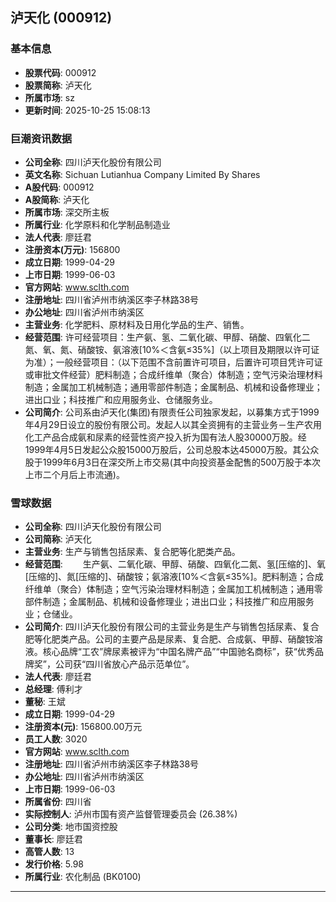 ## 泸天化 (000912)

### 基本信息

- **股票代码**: 000912
- **股票简称**: 泸天化
- **所属市场**: sz
- **更新时间**: 2025-10-25 15:08:13

### 巨潮资讯数据

- **公司全称**: 四川泸天化股份有限公司
- **英文名称**: Sichuan Lutianhua Company Limited By Shares
- **A股代码**: 000912
- **A股简称**: 泸天化
- **所属市场**: 深交所主板
- **所属行业**: 化学原料和化学制品制造业
- **法人代表**: 廖廷君
- **注册资本(万元)**: 156800
- **成立日期**: 1999-04-29
- **上市日期**: 1999-06-03
- **官方网站**: www.sclth.com
- **注册地址**: 四川省泸州市纳溪区李子林路38号
- **办公地址**: 四川省泸州市纳溪区
- **主营业务**: 化学肥料、原材料及日用化学品的生产、销售。
- **经营范围**: 许可经营项目：生产氨、氢、二氧化碳、甲醇、硝酸、四氧化二氮、氧、氮、硝酸铵、氨溶液[10%＜含氨≤35%]（以上项目及期限以许可证为准）；一般经营项目：（以下范围不含前置许可项目，后置许可项目凭许可证或审批文件经营）肥料制造；合成纤维单（聚合）体制造；空气污染治理材料制造；金属加工机械制造；通用零部件制造；金属制品、机械和设备修理业；进出口业；科技推广和应用服务业、仓储服务业。
- **公司简介**: 公司系由泸天化(集团)有限责任公司独家发起，以募集方式于1999年4月29日设立的股份有限公司。发起人以其全资拥有的主营业务－生产农用化工产品合成氨和尿素的经营性资产投入折为国有法人股30000万股。经1999年4月5日发起公众股15000万股后，公司总股本达45000万股。其公众股于1999年6月3日在深交所上市交易(其中向投资基金配售的500万股于本次上市二个月后上市流通)。

### 雪球数据

- **公司全称**: 四川泸天化股份有限公司
- **公司简称**: 泸天化
- **主营业务**: 生产与销售包括尿素、复合肥等化肥类产品。
- **经营范围**: 　　生产氨、二氧化碳、甲醇、硝酸、四氧化二氮、氢[压缩的]、氧[压缩的]、氮[压缩的]、硝酸铵；氨溶液[10%＜含氨≤35%]。肥料制造；合成纤维单（聚合）体制造；空气污染治理材料制造；金属加工机械制造；通用零部件制造；金属制品、机械和设备修理业；进出口业；科技推广和应用服务业；仓储业。
- **公司简介**: 四川泸天化股份有限公司的主营业务是生产与销售包括尿素、复合肥等化肥类产品。公司的主要产品是尿素、复合肥、合成氨、甲醇、硝酸铵溶液。核心品牌“工农”牌尿素被评为“中国名牌产品”“中国驰名商标”，获“优秀品牌奖”，公司获“四川省放心产品示范单位”。
- **法人代表**: 廖廷君
- **总经理**: 傅利才
- **董秘**: 王斌
- **成立日期**: 1999-04-29
- **注册资本(元)**: 156800.00万元
- **员工人数**: 3020
- **官方网站**: www.sclth.com
- **注册地址**: 四川省泸州市纳溪区李子林路38号
- **办公地址**: 四川省泸州市纳溪区
- **上市日期**: 1999-06-03
- **所属省份**: 四川省
- **实际控制人**: 泸州市国有资产监督管理委员会 (26.38%)
- **公司分类**: 地市国资控股
- **董事长**: 廖廷君
- **高管人数**: 13
- **发行价格**: 5.98
- **所属行业**: 农化制品 (BK0100)

---
